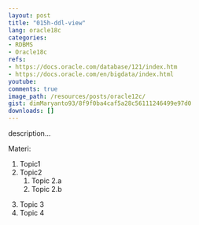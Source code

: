 ```yaml
---
layout: post
title: "015h-ddl-view"
lang: oracle18c
categories:
- RDBMS
- Oracle18c
refs: 
- https://docs.oracle.com/database/121/index.htm
- https://docs.oracle.com/en/bigdata/index.html
youtube: 
comments: true
image_path: /resources/posts/oracle12c/
gist: dimMaryanto93/8f9f0ba4caf5a28c56111246499e97d0
downloads: []
---
```



description...

Materi: 

1. Topic1
2. Topic2
    1. Topic 2.a
    2. Topic 2.b
<!--more-->
3. Topic 3
4. Topic 4